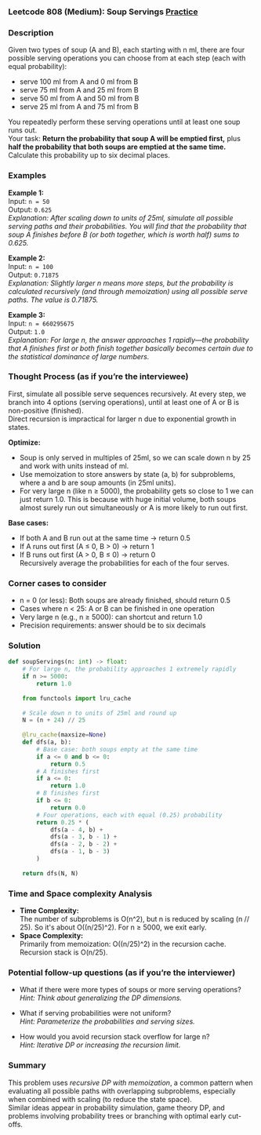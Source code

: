 ### Leetcode 808 (Medium): Soup Servings [Practice](https://leetcode.com/problems/soup-servings)

### Description  
Given two types of soup (A and B), each starting with n ml, there are four possible serving operations you can choose from at each step (each with equal probability):

- serve 100 ml from A and 0 ml from B  
- serve 75 ml from A and 25 ml from B  
- serve 50 ml from A and 50 ml from B  
- serve 25 ml from A and 75 ml from B  

You repeatedly perform these serving operations until at least one soup runs out.  
Your task: **Return the probability that soup A will be emptied first,** plus **half the probability that both soups are emptied at the same time.**  
Calculate this probability up to six decimal places.


### Examples  

**Example 1:**  
Input: `n = 50`  
Output: `0.625`  
*Explanation: After scaling down to units of 25ml, simulate all possible serving paths and their probabilities. You will find that the probability that soup A finishes before B (or both together, which is worth half) sums to 0.625.*

**Example 2:**  
Input: `n = 100`  
Output: `0.71875`  
*Explanation: Slightly larger n means more steps, but the probability is calculated recursively (and through memoization) using all possible serve paths. The value is 0.71875.*

**Example 3:**  
Input: `n = 660295675`  
Output: `1.0`  
*Explanation: For large n, the answer approaches 1 rapidly—the probability that A finishes first or both finish together basically becomes certain due to the statistical dominance of large numbers.*


### Thought Process (as if you’re the interviewee)  

First, simulate all possible serve sequences recursively. At every step, we branch into 4 options (serving operations), until at least one of A or B is non-positive (finished).  
Direct recursion is impractical for larger n due to exponential growth in states.

**Optimize:**  
- Soup is only served in multiples of 25ml, so we can scale down n by 25 and work with units instead of ml.  
- Use memoization to store answers by state (a, b) for subproblems, where a and b are soup amounts (in 25ml units).  
- For very large n (like n ≥ 5000), the probability gets so close to 1 we can just return 1.0. This is because with huge initial volume, both soups almost surely run out simultaneously or A is more likely to run out first.

**Base cases:**  
- If both A and B run out at the same time → return 0.5  
- If A runs out first (A ≤ 0, B > 0) → return 1  
- If B runs out first (A > 0, B ≤ 0) → return 0  
Recursively average the probabilities for each of the four serves.


### Corner cases to consider  
- n = 0 (or less): Both soups are already finished, should return 0.5  
- Cases where n < 25: A or B can be finished in one operation  
- Very large n (e.g., n ≥ 5000): can shortcut and return 1.0  
- Precision requirements: answer should be to six decimals


### Solution

```python
def soupServings(n: int) -> float:
    # For large n, the probability approaches 1 extremely rapidly
    if n >= 5000:
        return 1.0
    
    from functools import lru_cache
    
    # Scale down n to units of 25ml and round up
    N = (n + 24) // 25
    
    @lru_cache(maxsize=None)
    def dfs(a, b):
        # Base case: both soups empty at the same time
        if a <= 0 and b <= 0:
            return 0.5
        # A finishes first
        if a <= 0:
            return 1.0
        # B finishes first
        if b <= 0:
            return 0.0
        # Four operations, each with equal (0.25) probability
        return 0.25 * (
            dfs(a - 4, b) +
            dfs(a - 3, b - 1) +
            dfs(a - 2, b - 2) +
            dfs(a - 1, b - 3)
        )
    
    return dfs(N, N)
```


### Time and Space complexity Analysis  

- **Time Complexity:**  
  The number of subproblems is O(n^2), but n is reduced by scaling (n // 25). So it's about O((n/25)^2). For n ≥ 5000, we exit early.
- **Space Complexity:**  
  Primarily from memoization: O((n/25)^2) in the recursion cache. Recursion stack is O(n/25).


### Potential follow-up questions (as if you’re the interviewer)  

- What if there were more types of soups or more serving operations?  
  *Hint: Think about generalizing the DP dimensions.*

- What if serving probabilities were not uniform?  
  *Hint: Parameterize the probabilities and serving sizes.*

- How would you avoid recursion stack overflow for large n?  
  *Hint: Iterative DP or increasing the recursion limit.*


### Summary

This problem uses *recursive DP with memoization*, a common pattern when evaluating all possible paths with overlapping subproblems, especially when combined with scaling (to reduce the state space).  
Similar ideas appear in probability simulation, game theory DP, and problems involving probability trees or branching with optimal early cut-offs.